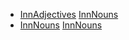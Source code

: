 * [InnAdjectives](Inns/InnAdjectives) [InnNouns](Inns/InnNouns)
* [InnNouns](Inns/InnNouns) [InnNouns](Inns/InnNouns)